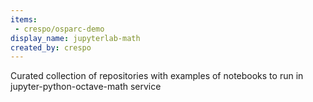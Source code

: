```yaml
---
items:
 - crespo/osparc-demo
display_name: jupyterlab-math
created_by: crespo
---
```

Curated collection of repositories with examples of notebooks to run in jupyter-python-octave-math service
